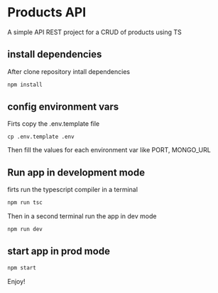 # Products API

A simple API REST project for a CRUD of products using TS

## install dependencies

After clone repository intall dependencies

```bash
npm install
```

## config environment vars

Firts copy the .env.template file

```cp .env.template .env```

Then fill the values for each environment var like PORT, MONGO_URL

## Run app in development mode

firts run the typescript compiler in a terminal

```bash
npm run tsc
```

Then in a second terminal run the app in dev mode

```bash
npm run dev
```

## start app in prod mode

```bash
npm start
```

Enjoy!
